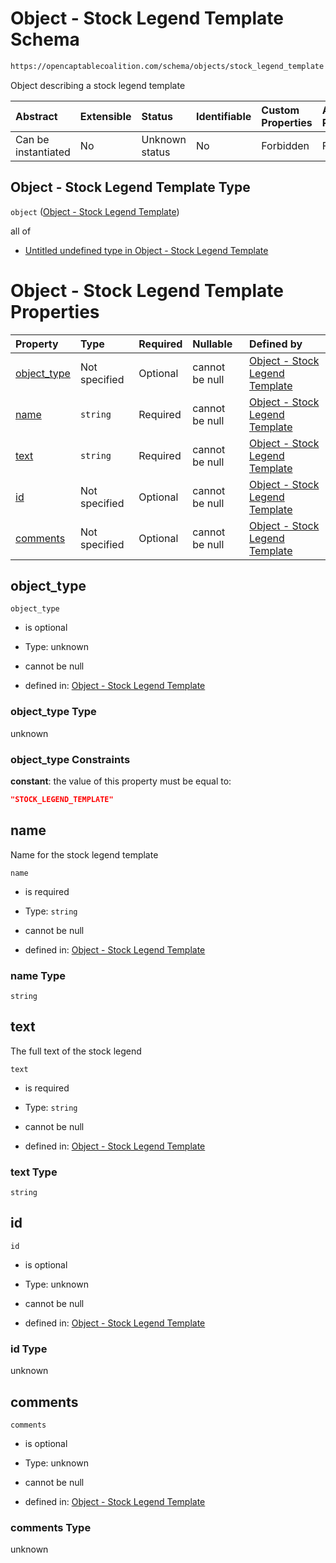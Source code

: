 # Object - Stock Legend Template Schema

```txt
https://opencaptablecoalition.com/schema/objects/stock_legend_template
```

Object describing a stock legend template

| Abstract            | Extensible | Status         | Identifiable | Custom Properties | Additional Properties | Access Restrictions | Defined In                                                                                                     |
| :------------------ | :--------- | :------------- | :----------- | :---------------- | :-------------------- | :------------------ | :------------------------------------------------------------------------------------------------------------- |
| Can be instantiated | No         | Unknown status | No           | Forbidden         | Forbidden             | none                | [StockLegendTemplate.schema.json](../../schema/objects/StockLegendTemplate.schema.json "open original schema") |

## Object - Stock Legend Template Type

`object` ([Object - Stock Legend Template](stocklegendtemplate.md))

all of

*   [Untitled undefined type in Object - Stock Legend Template](stocklegendtemplate-allof-0.md "check type definition")

# Object - Stock Legend Template Properties

| Property                    | Type          | Required | Nullable       | Defined by                                                                                                                                                                       |
| :-------------------------- | :------------ | :------- | :------------- | :------------------------------------------------------------------------------------------------------------------------------------------------------------------------------- |
| [object_type](#object_type) | Not specified | Optional | cannot be null | [Object - Stock Legend Template](stocklegendtemplate-properties-object_type.md "https://opencaptablecoalition.com/schema/objects/stock_legend_template#/properties/object_type") |
| [name](#name)               | `string`      | Required | cannot be null | [Object - Stock Legend Template](stocklegendtemplate-properties-name.md "https://opencaptablecoalition.com/schema/objects/stock_legend_template#/properties/name")               |
| [text](#text)               | `string`      | Required | cannot be null | [Object - Stock Legend Template](stocklegendtemplate-properties-text.md "https://opencaptablecoalition.com/schema/objects/stock_legend_template#/properties/text")               |
| [id](#id)                   | Not specified | Optional | cannot be null | [Object - Stock Legend Template](stocklegendtemplate-properties-id.md "https://opencaptablecoalition.com/schema/objects/stock_legend_template#/properties/id")                   |
| [comments](#comments)       | Not specified | Optional | cannot be null | [Object - Stock Legend Template](stocklegendtemplate-properties-comments.md "https://opencaptablecoalition.com/schema/objects/stock_legend_template#/properties/comments")       |

## object_type



`object_type`

*   is optional

*   Type: unknown

*   cannot be null

*   defined in: [Object - Stock Legend Template](stocklegendtemplate-properties-object_type.md "https://opencaptablecoalition.com/schema/objects/stock_legend_template#/properties/object_type")

### object_type Type

unknown

### object_type Constraints

**constant**: the value of this property must be equal to:

```json
"STOCK_LEGEND_TEMPLATE"
```

## name

Name for the stock legend template

`name`

*   is required

*   Type: `string`

*   cannot be null

*   defined in: [Object - Stock Legend Template](stocklegendtemplate-properties-name.md "https://opencaptablecoalition.com/schema/objects/stock_legend_template#/properties/name")

### name Type

`string`

## text

The full text of the stock legend

`text`

*   is required

*   Type: `string`

*   cannot be null

*   defined in: [Object - Stock Legend Template](stocklegendtemplate-properties-text.md "https://opencaptablecoalition.com/schema/objects/stock_legend_template#/properties/text")

### text Type

`string`

## id



`id`

*   is optional

*   Type: unknown

*   cannot be null

*   defined in: [Object - Stock Legend Template](stocklegendtemplate-properties-id.md "https://opencaptablecoalition.com/schema/objects/stock_legend_template#/properties/id")

### id Type

unknown

## comments



`comments`

*   is optional

*   Type: unknown

*   cannot be null

*   defined in: [Object - Stock Legend Template](stocklegendtemplate-properties-comments.md "https://opencaptablecoalition.com/schema/objects/stock_legend_template#/properties/comments")

### comments Type

unknown
